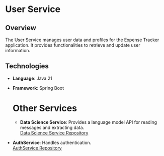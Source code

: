 # User Service

## Overview

The User Service manages user data and profiles for the Expense Tracker application. It provides functionalities to retrieve and update user information.

## Technologies

- **Language**: Java 21
- **Framework**: Spring Boot

  # Other Services
  - **Data Science Service**: Provides a language model API for reading messages and extracting data.</br>
[Data Science Service Repository](https://github.com/ubednama/Expense-Tracker-DSService)

- **AuthService**: Handles authentication.</br>
[AuthService Repository](https://github.com/ubednama/Expense-Tracker-Authservice)
